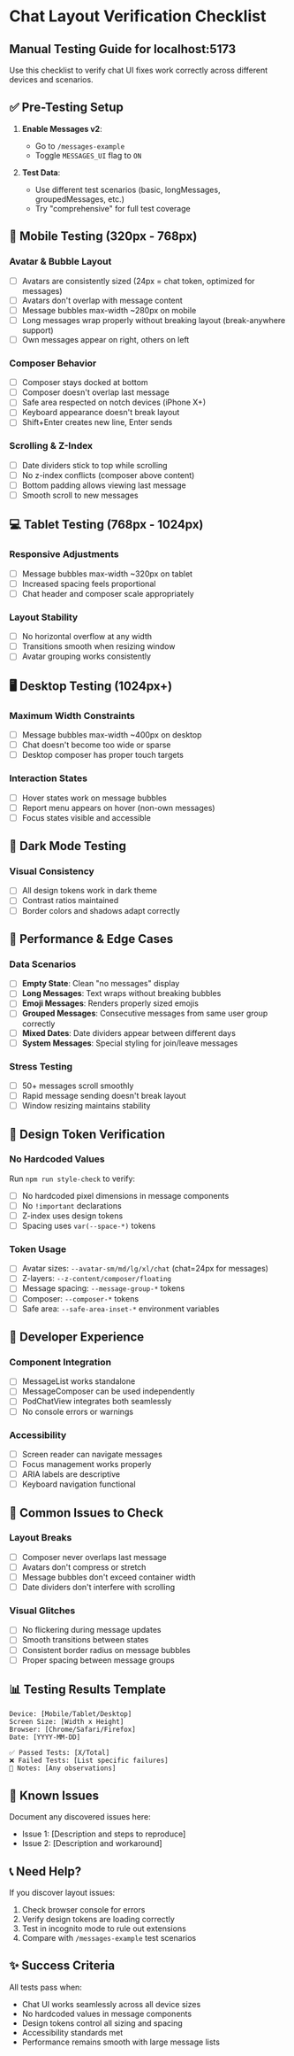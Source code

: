 # Chat Layout Verification Checklist

## Manual Testing Guide for localhost:5173

Use this checklist to verify chat UI fixes work correctly across different devices and scenarios.

## ✅ Pre-Testing Setup

1. **Enable Messages v2**: 
   - Go to `/messages-example`
   - Toggle `MESSAGES_UI` flag to `ON`

2. **Test Data**: 
   - Use different test scenarios (basic, longMessages, groupedMessages, etc.)
   - Try "comprehensive" for full test coverage

## 📱 Mobile Testing (320px - 768px)

### Avatar & Bubble Layout
- [ ] Avatars are consistently sized (24px = chat token, optimized for messages)
- [ ] Avatars don't overlap with message content
- [ ] Message bubbles max-width ~280px on mobile
- [ ] Long messages wrap properly without breaking layout (break-anywhere support)
- [ ] Own messages appear on right, others on left

### Composer Behavior
- [ ] Composer stays docked at bottom
- [ ] Composer doesn't overlap last message
- [ ] Safe area respected on notch devices (iPhone X+)
- [ ] Keyboard appearance doesn't break layout
- [ ] Shift+Enter creates new line, Enter sends

### Scrolling & Z-Index
- [ ] Date dividers stick to top while scrolling
- [ ] No z-index conflicts (composer above content)
- [ ] Bottom padding allows viewing last message
- [ ] Smooth scroll to new messages

## 💻 Tablet Testing (768px - 1024px)

### Responsive Adjustments
- [ ] Message bubbles max-width ~320px on tablet
- [ ] Increased spacing feels proportional
- [ ] Chat header and composer scale appropriately

### Layout Stability
- [ ] No horizontal overflow at any width
- [ ] Transitions smooth when resizing window
- [ ] Avatar grouping works consistently

## 🖥️ Desktop Testing (1024px+)

### Maximum Width Constraints
- [ ] Message bubbles max-width ~400px on desktop
- [ ] Chat doesn't become too wide or sparse
- [ ] Desktop composer has proper touch targets

### Interaction States
- [ ] Hover states work on message bubbles
- [ ] Report menu appears on hover (non-own messages)
- [ ] Focus states visible and accessible

## 🌙 Dark Mode Testing

### Visual Consistency
- [ ] All design tokens work in dark theme
- [ ] Contrast ratios maintained
- [ ] Border colors and shadows adapt correctly

## 🚀 Performance & Edge Cases

### Data Scenarios
- [ ] **Empty State**: Clean "no messages" display
- [ ] **Long Messages**: Text wraps without breaking bubbles
- [ ] **Emoji Messages**: Renders properly sized emojis
- [ ] **Grouped Messages**: Consecutive messages from same user group correctly
- [ ] **Mixed Dates**: Date dividers appear between different days
- [ ] **System Messages**: Special styling for join/leave messages

### Stress Testing
- [ ] 50+ messages scroll smoothly
- [ ] Rapid message sending doesn't break layout
- [ ] Window resizing maintains stability

## 🎨 Design Token Verification

### No Hardcoded Values
Run `npm run style-check` to verify:
- [ ] No hardcoded pixel dimensions in message components
- [ ] No `!important` declarations
- [ ] Z-index uses design tokens
- [ ] Spacing uses `var(--space-*)` tokens

### Token Usage
- [ ] Avatar sizes: `--avatar-sm/md/lg/xl/chat` (chat=24px for messages)
- [ ] Z-layers: `--z-content/composer/floating`
- [ ] Message spacing: `--message-group-*` tokens
- [ ] Composer: `--composer-*` tokens
- [ ] Safe area: `--safe-area-inset-*` environment variables

## 🔧 Developer Experience

### Component Integration
- [ ] MessageList works standalone
- [ ] MessageComposer can be used independently
- [ ] PodChatView integrates both seamlessly
- [ ] No console errors or warnings

### Accessibility
- [ ] Screen reader can navigate messages
- [ ] Focus management works properly
- [ ] ARIA labels are descriptive
- [ ] Keyboard navigation functional

## 🐛 Common Issues to Check

### Layout Breaks
- [ ] Composer never overlaps last message
- [ ] Avatars don't compress or stretch
- [ ] Message bubbles don't exceed container width
- [ ] Date dividers don't interfere with scrolling

### Visual Glitches  
- [ ] No flickering during message updates
- [ ] Smooth transitions between states
- [ ] Consistent border radius on message bubbles
- [ ] Proper spacing between message groups

## 📊 Testing Results Template

```
Device: [Mobile/Tablet/Desktop]
Screen Size: [Width x Height]
Browser: [Chrome/Safari/Firefox]
Date: [YYYY-MM-DD]

✅ Passed Tests: [X/Total]
❌ Failed Tests: [List specific failures]
📝 Notes: [Any observations]
```

## 🚨 Known Issues

Document any discovered issues here:

- Issue 1: [Description and steps to reproduce]
- Issue 2: [Description and workaround]

## 📞 Need Help?

If you discover layout issues:

1. Check browser console for errors
2. Verify design tokens are loading correctly
3. Test in incognito mode to rule out extensions
4. Compare with `/messages-example` test scenarios

## ✨ Success Criteria

All tests pass when:
- Chat UI works seamlessly across all device sizes
- No hardcoded values in message components
- Design tokens control all sizing and spacing
- Accessibility standards met
- Performance remains smooth with large message lists
